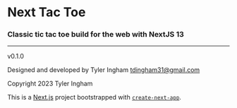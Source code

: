 # Next Tac Toe

### Classic tic tac toe build for the web with NextJS 13

---

v0.1.0

Designed and developed by Tyler Ingham <tdingham31@gmail.com>

Copyright 2023 Tyler Ingham

This is a [Next.js](https://nextjs.org/) project bootstrapped with [`create-next-app`](https://github.com/vercel/next.js/tree/canary/packages/create-next-app).
